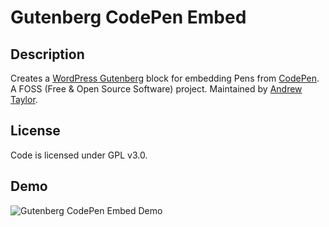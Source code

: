 # Gutenberg CodePen Embed

## Description
Creates a [WordPress Gutenberg](https://wordpress.org/gutenberg/) block for embedding Pens from [CodePen](http://codepen.io/). A FOSS (Free & Open Source Software) project. Maintained by [Andrew Taylor](https://www.ataylor.me/).

## License
Code is licensed under GPL v3.0.

## Demo
![Gutenberg CodePen Embed Demo](https://raw.githubusercontent.com/ataylorme/gutenberg-codepen-embed/master/gutenberg-codepen-embed.gif)